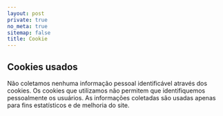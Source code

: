 ```yaml
---
layout: post
private: true
no_meta: true
sitemap: false
title: Cookie 
---
```



## Cookies usados

Não coletamos nenhuma informação pessoal identificável através dos cookies. Os cookies que utilizamos não permitem que identifiquemos pessoalmente os usuários. As informações coletadas são usadas apenas para fins estatísticos e de melhoria do site.
